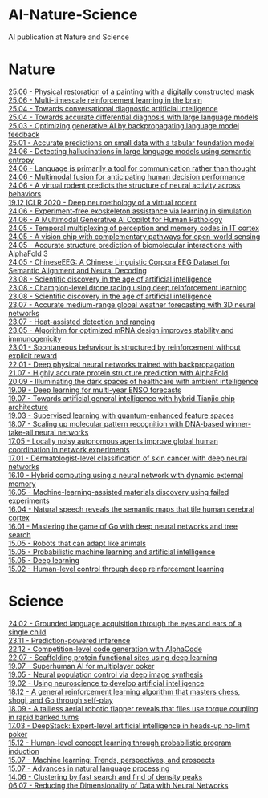 # AI-Nature-Science
AI publication at Nature and Science
# Nature
[]() 
[25.06 - Physical restoration of a painting with a digitally constructed mask](https://www.nature.com/articles/s41586-025-09045-4)<br> 
[25.06 - Multi-timescale reinforcement learning in the brain](https://www.nature.com/articles/s41586-025-08929-9)<br> 
[25.04 - Towards conversational diagnostic artificial intelligence](https://www.nature.com/articles/s41586-025-08866-7)  
[25.04 - Towards accurate differential diagnosis with large language models](https://www.nature.com/articles/s41586-025-08869-4)  
[25.03 - Optimizing generative AI by backpropagating language model feedback](https://www.nature.com/articles/s41586-025-08661-4)<br>
[25.01 - Accurate predictions on small data with a tabular foundation model](https://www.nature.com/articles/s41586-024-08328-6)<br> 
[24.06 - Detecting hallucinations in large language models using semantic entropy](https://www.nature.com/articles/s41586-024-07421-0)  
[24.06 - Language is primarily a tool for communication rather than thought](https://www.nature.com/articles/s41586-024-07522-w)  
[24.06 - Multimodal fusion for anticipating human decision performance](https://www.nature.com/articles/s41598-024-63651-2)  
[24.06 - A virtual rodent predicts the structure of neural activity across behaviors](https://www.nature.com/articles/s41586-024-07633-4)  
[19.12,ICLR 2020 - Deep neuroethology of a virtual rodent](https://openreview.net/forum?id=SyxrxR4KPS)  
[24.06 - Experiment-free exoskeleton assistance via learning in simulation](https://www.nature.com/articles/s41586-024-07382-4)  
[24.06 - A Multimodal Generative AI Copilot for Human Pathology](https://www.nature.com/articles/s41586-024-07618-3)  
[24.05 - Temporal multiplexing of perception and memory codes in IT cortex](https://www.nature.com/articles/s41586-024-07349-5)  
[24.05 - A vision chip with complementary pathways for open-world sensing](https://www.nature.com/articles/s41586-024-07358-4)  
[24.05 - Accurate structure prediction of biomolecular interactions with AlphaFold 3](https://www.nature.com/articles/s41586-024-07487-w)  
[24.05 - ChineseEEG: A Chinese Linguistic Corpora EEG Dataset for Semantic Alignment and Neural Decoding](https://www.nature.com/articles/s41597-024-03398-7)  
[23.08 - Scientific discovery in the age of artificial intelligence](https://www.nature.com/articles/s41586-023-06221-2)  
[23.08 - Champion-level drone racing using deep reinforcement learning](https://www.nature.com/articles/s41586-023-06419-4)  
[23.08 - Scientific discovery in the age of artificial intelligence](https://www.nature.com/articles/s41586-023-06221-2)  
[23.07 - Accurate medium-range global weather forecasting with 3D neural networks](https://www.nature.com/articles/s41586-023-06185-3)  
[23.07 - Heat-assisted detection and ranging](https://www.nature.com/articles/s41586-023-06174-6)  
[23.05 - Algorithm for optimized mRNA design improves stability and immunogenicity](https://www.nature.com/articles/s41586-023-06127-z)  
[23.01 - Spontaneous behaviour is structured by reinforcement without explicit reward](https://www.nature.com/articles/s41586-022-05611-2)<br> 
[22.01 - Deep physical neural networks trained with backpropagation](https://www.nature.com/articles/s41586-021-04223-6)  
[21.07 - Highly accurate protein structure prediction with AlphaFold](https://www.nature.com/articles/s41586-021-03819-2)  
[20.09 - Illuminating the dark spaces of healthcare with ambient intelligence](https://www.nature.com/articles/s41586-020-2669-y)  
[19.09 - Deep learning for multi-year ENSO forecasts](https://www.nature.com/articles/s41586-019-1559-7)  
[19.07 - Towards artificial general intelligence with hybrid Tianjic chip architecture](https://www.nature.com/articles/s41586-019-1424-8)  
[19.03 - Supervised learning with quantum-enhanced feature spaces](https://www.nature.com/articles/s41586-019-0980-2)  
[18.07 - Scaling up molecular pattern recognition with DNA-based winner-take-all neural networks](https://www.nature.com/articles/s41586-018-0289-6)  
[17.05 - Locally noisy autonomous agents improve global human coordination in network experiments](https://www.nature.com/articles/nature22332)  
[17.01 - Dermatologist-level classification of skin cancer with deep neural networks](https://www.nature.com/articles/nature21056)  
[16.10 - Hybrid computing using a neural network with dynamic external memory](https://www.nature.com/articles/nature20101)  
[16.05 - Machine-learning-assisted materials discovery using failed experiments](https://www.nature.com/articles/nature17439)  
[16.04 - Natural speech reveals the semantic maps that tile human cerebral cortex](https://www.nature.com/articles/nature17637)  
[16.01 - Mastering the game of Go with deep neural networks and tree search](https://www.nature.com/articles/nature16961)  
[15.05 - Robots that can adapt like animals](https://www.nature.com/articles/nature14422)  
[15.05 - Probabilistic machine learning and artificial intelligence](https://www.nature.com/articles/nature14541)  
[15.05 - Deep learning](https://www.nature.com/articles/nature14539)  
[15.02 - Human-level control through deep reinforcement learning](https://www.nature.com/articles/nature14236)  

# Science
[]()
[24.02 - Grounded language acquisition through the eyes and ears of a single child](https://www.science.org/doi/10.1126/science.adi1374)  
[23.11 - Prediction-powered inference](https://www.science.org/doi/10.1126/science.adi6000)  
[22.12 - Competition-level code generation with AlphaCode](https://www.science.org/doi/10.1126/science.abq1158)  
[22.07 - Scaffolding protein functional sites using deep learning](https://www.science.org/doi/10.1126/science.abn2100)  
[19.07 - Superhuman AI for multiplayer poker](https://www.science.org/doi/10.1126/science.aay2400)  
[19.05 - Neural population control via deep image synthesis](https://www.science.org/doi/10.1126/science.aav9436)  
[19.02 - Using neuroscience to develop artificial intelligence](https://www.science.org/doi/10.1126/science.aau6595)  
[18.12 - A general reinforcement learning algorithm that masters chess, shogi, and Go through self-play](https://www.science.org/doi/10.1126/science.aar6404)  
[18.09 - A tailless aerial robotic flapper reveals that flies use torque coupling in rapid banked turns](https://www.science.org/doi/10.1126/science.aat0350)  
[17.03 - DeepStack: Expert-level artificial intelligence in heads-up no-limit poker](https://www.science.org/doi/10.1126/science.aam6960)  
[15.12 - Human-level concept learning through probabilistic program induction](https://www.science.org/doi/abs/10.1126/science.aab3050)  
[15.07 - Machine learning: Trends, perspectives, and prospects](https://www.science.org/doi/10.1126/science.aaa8415)  
[15.07 - Advances in natural language processing](https://cs224d.stanford.edu/papers/advances.pdf)  
[14.06 - Clustering by fast search and find of density peaks](https://www.science.org/doi/10.1126/science.1242072)  
[06.07 -  Reducing the Dimensionality of Data with Neural Networks](https://www.science.org/doi/10.1126/science.1127647)  
